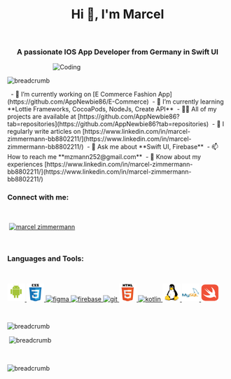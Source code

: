 <h1 align="center">Hi 👋, I'm Marcel</h1> <h3 align="center">A passionate IOS App Developer from Germany in Swift UI</h3>
<img align="right" alt="Coding" width="400" src="https://cdn.dribbble.com/users/1162077/screenshots/3848914/programmer.gif"> <p align="left"> <img src="https://komarev.com/ghpvc/?username=breadcrumb&label=Profile%20views&color=0e75b6&style=flat" alt="breadcrumb" /> </p>  - 🔭 I’m currently working on [E Commerce Fashion App](https://github.com/AppNewbie86/E-Commerce)  - 🌱 I’m currently learning **Lottie Frameworks, CocoaPods, NodeJs, Create API**  - 👨‍💻 All of my projects are available at [https://github.com/AppNewbie86?tab=repositories](https://github.com/AppNewbie86?tab=repositories)  - 📝 I regularly write articles on [https://www.linkedin.com/in/marcel-zimmermann-bb8802211/](https://www.linkedin.com/in/marcel-zimmermann-bb8802211/)  - 💬 Ask me about **Swift UI, Firebase**  - 📫 How to reach me **mzmann252@gmail.com**  - 📄 Know about my experiences [https://www.linkedin.com/in/marcel-zimmermann-bb8802211/](https://www.linkedin.com/in/marcel-zimmermann-bb8802211/)  <h3 align="left">Connect with me:</h3> <p align="left"> <a href="https://linkedin.com/in/marcel zimmermann" target="blank"><img align="center" src="https://raw.githubusercontent.com/rahuldkjain/github-profile-readme-generator/master/src/images/icons/Social/linked-in-alt.svg" alt="marcel zimmermann" height="30" width="40" /></a> </p>  <h3 align="left">Languages and Tools:</h3> <p align="left"> <a href="https://developer.android.com" target="_blank" rel="noreferrer"> <img src="https://raw.githubusercontent.com/devicons/devicon/master/icons/android/android-original-wordmark.svg" alt="android" width="40" height="40"/> </a> <a href="https://www.w3schools.com/css/" target="_blank" rel="noreferrer"> <img src="https://raw.githubusercontent.com/devicons/devicon/master/icons/css3/css3-original-wordmark.svg" alt="css3" width="40" height="40"/> </a> <a href="https://www.figma.com/" target="_blank" rel="noreferrer"> <img src="https://www.vectorlogo.zone/logos/figma/figma-icon.svg" alt="figma" width="40" height="40"/> </a> <a href="https://firebase.google.com/" target="_blank" rel="noreferrer"> <img src="https://www.vectorlogo.zone/logos/firebase/firebase-icon.svg" alt="firebase" width="40" height="40"/> </a> <a href="https://git-scm.com/" target="_blank" rel="noreferrer"> <img src="https://www.vectorlogo.zone/logos/git-scm/git-scm-icon.svg" alt="git" width="40" height="40"/> </a> <a href="https://www.w3.org/html/" target="_blank" rel="noreferrer"> <img src="https://raw.githubusercontent.com/devicons/devicon/master/icons/html5/html5-original-wordmark.svg" alt="html5" width="40" height="40"/> </a> <a href="https://kotlinlang.org" target="_blank" rel="noreferrer"> <img src="https://www.vectorlogo.zone/logos/kotlinlang/kotlinlang-icon.svg" alt="kotlin" width="40" height="40"/> </a> <a href="https://www.linux.org/" target="_blank" rel="noreferrer"> <img src="https://raw.githubusercontent.com/devicons/devicon/master/icons/linux/linux-original.svg" alt="linux" width="40" height="40"/> </a> <a href="https://www.mysql.com/" target="_blank" rel="noreferrer"> <img src="https://raw.githubusercontent.com/devicons/devicon/master/icons/mysql/mysql-original-wordmark.svg" alt="mysql" width="40" height="40"/> </a> <a href="https://developer.apple.com/swift/" target="_blank" rel="noreferrer"> <img src="https://raw.githubusercontent.com/devicons/devicon/master/icons/swift/swift-original.svg" alt="swift" width="40" height="40"/> </a> </p>  <p><img align="left" src="https://github-readme-stats.vercel.app/api/top-langs?username=breadcrumb&show_icons=true&locale=en&layout=compact" alt="breadcrumb" /></p>  <p>&nbsp;<img align="center" src="https://github-readme-stats.vercel.app/api?username=breadcrumb&show_icons=true&locale=en" alt="breadcrumb" /></p>  <p><img align="center" src="https://github-readme-streak-stats.herokuapp.com/?user=breadcrumb&" alt="breadcrumb" /></p> 

